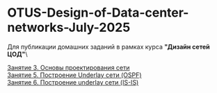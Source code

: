 # OTUS-Design-of-Data-center-networks-July-2025
Для публикации домашних заданий в рамках курса **"Дизайн сетей ЦОД"**\

[Занятие 3. Основы проектирования сети](https://github.com/VladTarasov/OTUS-Design-of-Data-center-networks-July-2025/blob/main/Lesson_3_basics%20of%20network%20design_2/Readme.md)\
[Занятие 5. Построение Underlay сети (OSPF)](https://github.com/VladTarasov/OTUS-Design-of-Data-center-networks-July-2025/tree/main/Lesson5_Underlay_on_OSPF)\
[Занятие 6. Построение underlay сети (IS-IS)](https://github.com/VladTarasov/OTUS-Design-of-Data-center-networks-July-2025/tree/main/Lesson_6_Underlay_IS-IS)
